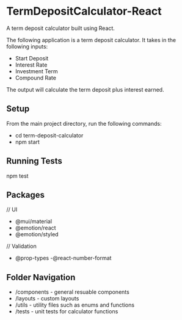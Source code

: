 # TermDepositCalculator-React
A term deposit calculator built using React.

The following application is a term deposit calculator.
It takes in the following inputs:
- Start Deposit
- Interest Rate
- Investment Term
- Compound Rate

The output will calculate the term deposit plus interest earned.

## Setup

From the main project directory, run the following commands:

- cd term-deposit-calculator
- npm start

## Running Tests

npm test

## Packages

// UI
- @mui/material
- @emotion/react
- @emotion/styled

// Validation
- @prop-types
-@react-number-format

## Folder Navigation

- /components - general resuable components
- /layouts - custom layouts
- /utils - utility files such as enums and functions
- /tests - unit tests for calculator functions

